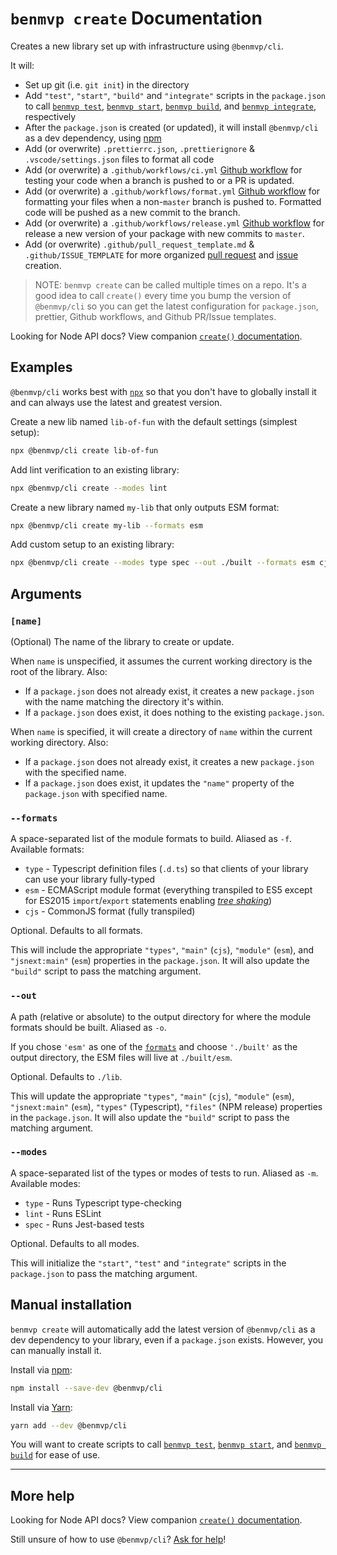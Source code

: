 # `benmvp create` Documentation

Creates a new library set up with infrastructure using `@benmvp/cli`.

It will:

- Set up git (i.e. `git init`) in the directory
- Add `"test"`, `"start"`, `"build"` and `"integrate"` scripts in the `package.json` to call [`benmvp test`](test.md), [`benmvp start`](start.md), [`benmvp build`](build.md), and [`benmvp integrate`](integrate.md), respectively
- After the `package.json` is created (or updated), it will install `@benmvp/cli` as a dev dependency, using [npm](https://docs.npmjs.com/)
- Add (or overwrite) `.prettierrc.json`, `.prettierignore` & `.vscode/settings.json` files to format all code
- Add (or overwrite) a `.github/workflows/ci.yml` [Github workflow](https://help.github.com/en/actions) for testing your code when a branch is pushed to or a PR is updated.
- Add (or overwrite) a `.github/workflows/format.yml` [Github workflow](https://help.github.com/en/actions) for formatting your files when a non-`master` branch is pushed to. Formatted code will be pushed as a new commit to the branch.
- Add (or overwrite) a `.github/workflows/release.yml` [Github workflow](https://help.github.com/en/actions) for release a new version of your package with new commits to `master`.
- Add (or overwrite) `.github/pull_request_template.md` & `.github/ISSUE_TEMPLATE` for more organized [pull request](https://help.github.com/en/github/building-a-strong-community/creating-a-pull-request-template-for-your-repository) and [issue](https://help.github.com/en/github/building-a-strong-community/configuring-issue-templates-for-your-repository) creation.

> NOTE: `benmvp create` can be called multiple times on a repo. It's a good idea to call `create()` every time you bump the version of `@benmvp/cli` so you can get the latest configuration for `package.json`, prettier, Github workflows, and Github PR/Issue templates.

Looking for Node API docs? View companion [`create()` documentation](../api/create.md).

## Examples

`@benmvp/cli` works best with [`npx`](https://github.com/zkat/npx) so that you don't have to globally install it and can always use the latest and greatest version.

Create a new lib named `lib-of-fun` with the default settings (simplest setup):

```sh
npx @benmvp/cli create lib-of-fun
```

Add lint verification to an existing library:

```sh
npx @benmvp/cli create --modes lint
```

Create a new library named `my-lib` that only outputs ESM format:

```sh
npx @benmvp/cli create my-lib --formats esm
```

Add custom setup to an existing library:

```sh
npx @benmvp/cli create --modes type spec --out ./built --formats esm cjs
```

## Arguments

### `[name]`

(Optional) The name of the library to create or update.

When `name` is unspecified, it assumes the current working directory is the root of the library. Also:

- If a `package.json` does not already exist, it creates a new `package.json` with the name matching the directory it's within.
- If a `package.json` does exist, it does nothing to the existing `package.json`.

When `name` is specified, it will create a directory of `name` within the current working directory. Also:

- If a `package.json` does not already exist, it creates a new `package.json` with the specified name.
- If a `package.json` does exist, it updates the `"name"` property of the `package.json` with specified name.

### `--formats`

A space-separated list of the module formats to build. Aliased as `-f`. Available formats:

- `type` - Typescript definition files (`.d.ts`) so that clients of your library can use your library fully-typed
- `esm` - ECMAScript module format (everything transpiled to ES5 except for ES2015 `import`/`export` statements enabling [_tree shaking_](https://webpack.js.org/guides/tree-shaking/))
- `cjs` - CommonJS format (fully transpiled)

Optional. Defaults to all formats.

This will include the appropriate `"types"`, `"main"` (`cjs`), `"module"` (`esm`), and `"jsnext:main"` (`esm`) properties in the `package.json`. It will also update the `"build"` script to pass the matching argument.

### `--out`

A path (relative or absolute) to the output directory for where the module formats should be built. Aliased as `-o`.

If you chose `'esm'` as one of the [`formats`](#formats) and choose `'./built'` as the output directory, the ESM files will live at `./built/esm`.

Optional. Defaults to `./lib`.

This will update the appropriate `"types"`, `"main"` (`cjs`), `"module"` (`esm`), `"jsnext:main"` (`esm`), `"types"` (Typescript), `"files"` (NPM release) properties in the `package.json`. It will also update the `"build"` script to pass the matching argument.

### `--modes`

A space-separated list of the types or modes of tests to run. Aliased as `-m`. Available modes:

- `type` - Runs Typescript type-checking
- `lint` - Runs ESLint
- `spec` - Runs Jest-based tests

Optional. Defaults to all modes.

This will initialize the `"start"`, `"test"` and `"integrate"` scripts in the `package.json` to pass the matching argument.

## Manual installation

`benmvp create` will automatically add the latest version of `@benmvp/cli` as a dev dependency to your library, even if a `package.json` exists. However, you can manually install it.

Install via [npm](https://docs.npmjs.com/getting-started/installing-npm-packages-locally):

```sh
npm install --save-dev @benmvp/cli
```

Install via [Yarn](https://yarnpkg.com/lang/en/docs/managing-dependencies/):

```sh
yarn add --dev @benmvp/cli
```

You will want to create scripts to call [`benmvp test`](test.md), [`benmvp start`](start.md), and [`benmvp build`](build.md) for ease of use.

---

## More help

Looking for Node API docs? View companion [`create()` documentation](../api/create.md).

Still unsure of how to use `@benmvp/cli`? [Ask for help](https://github.com/benmvp/benmvp-cli/issues)!
